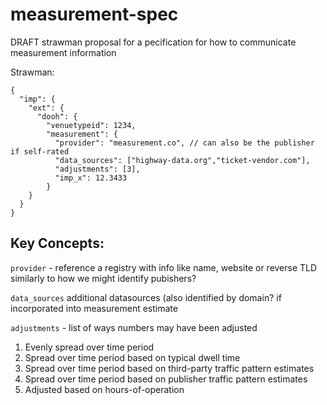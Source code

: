 # measurement-spec
DRAFT strawman proposal for a pecification for how to communicate measurement information

Strawman:

```jsonc
{
  "imp": {
    "ext": {
      "dooh": {
        "venuetypeid": 1234,
        "measurement": {
          "provider": "measurement.co", // can also be the publisher if self-rated
          "data_sources": ["highway-data.org","ticket-vendor.com"],
          "adjustments": [3],
          "imp_x": 12.3433
        }
    }
  }    
}
```

## Key Concepts:

`provider` - reference a registry with info like name, website or reverse TLD similarly to how we might identify pubishers?

`data_sources` additional datasources (also identified by domain? if incorporated into measurement estimate

`adjustments` - list of ways numbers may have been adjusted
  1. Evenly spread over time period
  2. Spread over time period based on typical dwell time
  3. Spread over time period based on third-party traffic pattern estimates
  4. Spread over time period based on publisher traffic pattern estimates
  5. Adjusted based on hours-of-operation
